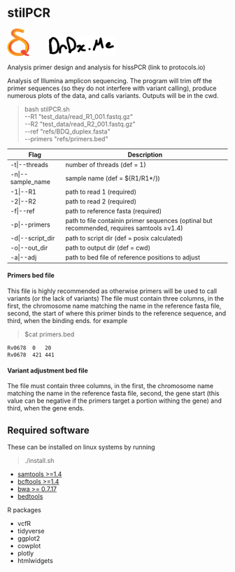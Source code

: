 # stilPCR

<div>
    <img src="https://github.com/SemiQuant/stilPCR/blob/main/sq.png" width="10%" height="10%">&nbsp;&nbsp;&nbsp;&nbsp;&nbsp;&nbsp;&nbsp;&nbsp;&nbsp;&nbsp;
    <img src="https://github.com/SemiQuant/stilPCR/blob/main/drdx.png" width="30%" height="30%">
    <p>Analysis primer design and analysis for hissPCR (link to protocols.io)</p>
</div>

Analysis of Illumina amplicon sequencing. The program will trim off the primer sequences (so they do not interfere with variant calling), produce numerous plots of the data, and calls variants. Outputs will be in the cwd.

>bash stilPCR.sh \
>  --R1 "test_data/read_R1_001.fastq.gz" \
>  --R2 "test_data/read_R2_001.fastq.gz" \
>  --ref "refs/BDQ_duplex.fasta" \
>  --primers "refs/primers.bed"


| Flag              | Description                                                       |
|-------------------|-------------------------------------------------------------------|
| -t\|--threads     | number of threads (def = 1)                                       |
| -n\|--sample_name | sample name (def = ${R1/R1*/})                                    |
| -1\|--R1          | path to read 1 (required)                                         |
| -2\|--R2          | path to read 2 (required)                                         |
| -f\|--ref         | path to reference fasta (required)                                |
| -p\|--primers     | path to file containin primer sequences (optinal but recommended, requires samtools ≥v1.4) |
| -d\|--script_dir  | path to script dir (def = posix calculated)                       |
| -o\|--out_dir     | path to output dir (def = cwd)                                    |
| -a\|--adj         | path to bed file of reference positions to adjust                 |


#### Primers bed file
This file is highly recommended as otherwise primers will be used to call variants (or the lack of variants)
The file must contain three columns, in the first, the chromosome name matching the name in the reference fasta file, second, the start of where this primer binds to the reference sequence, and third, when the binding ends.
for example

>$cat primers.bed

```
Rv0678	0	20
Rv0678	421	441
```

#### Variant adjustment bed file
The file must contain three columns, in the first, the chromosome name matching the name in the reference fasta file, second, the gene start (this value can be negative if the primers target a portion withing the gene) and third, when the gene ends.


## Required software
These can be installed on linux systems by running 
>./install.sh

- [samtools >=1.4](http://www.htslib.org/download/)
- [bcftools >=1.4](http://www.htslib.org/download/)
- [bwa >= 0.7.17](https://sourceforge.net/projects/bio-bwa/files/)
- [bedtools](https://bedtools.readthedocs.io/en/latest/content/installation.html)

R packages
- vcfR
- tidyverse
- ggplot2
- cowplot
- plotly
- htmlwidgets
